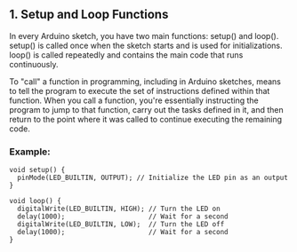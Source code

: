 ## 1. Setup and Loop Functions

In every Arduino sketch, you have two main functions: setup() and loop(). setup() is called once when the sketch starts and is used for initializations. loop() is called repeatedly and contains the main code that runs continuously.

To "call" a function in programming, including in Arduino sketches, means to tell the program to execute the set of instructions defined within that function. When you call a function, you're essentially instructing the program to jump to that function, carry out the tasks defined in it, and then return to the point where it was called to continue executing the remaining code.

### Example:

```
void setup() {
  pinMode(LED_BUILTIN, OUTPUT); // Initialize the LED pin as an output
}

void loop() {
  digitalWrite(LED_BUILTIN, HIGH); // Turn the LED on
  delay(1000);                     // Wait for a second
  digitalWrite(LED_BUILTIN, LOW);  // Turn the LED off
  delay(1000);                     // Wait for a second
}

```
